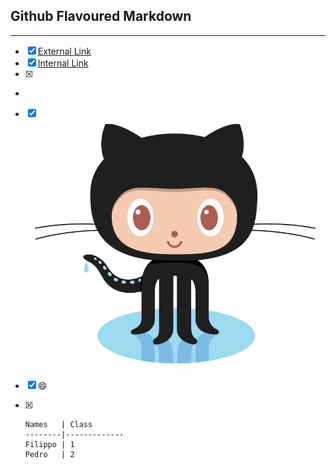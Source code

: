 

Github Flavoured Markdown
-----------------------------------------------------------------------------------------------------------------------------
-----------------------------------------------------------------------------------------------------------------------------
- [X] [External Link](https://help.github.com/en )
- [x] [Internal Link](#Github)
- [x] [riferimento]: images/logo.png "Image"
- 
- [x] ![Kiku](images/logo.png)



- [x] :smile:


- [x] 
      Names   | Class
      --------|-------------
      Filippo | 1
      Pedro   | 2
